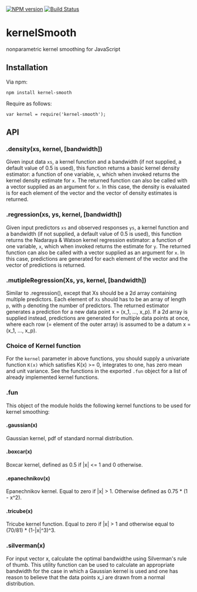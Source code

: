 [![NPM version](https://badge.fury.io/js/kernelSmooth.svg)](http://badge.fury.io/js/kernelSmooth)
[![Build Status](https://travis-ci.org/Planeshifter/kernelSmooth.svg)](https://travis-ci.org/Planeshifter/kernelSmooth)

# kernelSmooth
nonparametric kernel smoothing for JavaScript

## Installation

Via npm:
```
npm install kernel-smooth
```

Require as follows:
```
var kernel = require('kernel-smooth');
```

## API

### .density(xs, kernel, [bandwidth])

Given input data `xs`, a kernel function and a bandwidth (if not supplied,
a default value of 0.5 is used), this function returns a basic kernel density
estimator: a function of one variable, `x`, which when invoked returns the
kernel density estimate for `x`. The returned function can also be called with a
vector supplied as an argument for `x`. In this case, the density is evaluated
is for each element of the vector and the vector of density estimates
is returned. 

### .regression(xs, ys, kernel, [bandwidth])

Given input predictors `xs` and observed responses `ys`, a kernel function
and a bandwidth (if not supplied, a default value of 0.5 is used),
this function returns the Nadaraya & Watson kernel regression estimator:
a function of one variable, `x`, which when invoked returns the
estimate for `y`. The returned function can also be called with a
vector supplied as an argument for `x`. In this case, predictions are generated
for each element of the vector and the vector of predictions
is returned. 

### .mutipleRegression(Xs, ys, kernel, [bandwidth])

Similar to .regression(), except that Xs should be a 2d array containing multiple predictors. Each element of `Xs` should has to be an array of length `p`, with `p` denoting the number of predictors. The returned estimator generates a prediction for a new data point x = (x_1, ..., x_p). If a 2d array is supplied instead, predictions are generated for multiple data points at once, where each row (= element of the outer array) is assumed to be a datum x = (x_1, ..., x_p).

### Choice of Kernel function

For the `kernel` parameter in above functions, you should supply a univariate function `K(x)` which satisfies K(x) >= 0, integrates to one, has zero mean and unit variance. 
See the functions in the exported `.fun` object for a list of already implemented kernel functions.

### .fun
This object of the module holds the following kernel functions to be used for
kernel smoothing:

#### .gaussian(x)
Gaussian kernel, pdf of standard normal distribution.

#### .boxcar(x)
Boxcar kernel, defined as 0.5 if |x| <= 1 and 0 otherwise.

#### .epanechnikov(x)
Epanechnikov kernel. Equal to zero if |x| > 1. Otherwise defined as
0.75 * (1 - x^2).

#### .tricube(x)
Tricube kernel function. Equal to zero if |x| > 1 and otherwise equal to
(70/81) * (1-|x|^3)^3.

### .silverman(x)
For input vector x, calculate the optimal bandwidthe using Silverman's rule of thumb. This utility function can be used to calculate an appropriate bandwidth for the case in which a Gaussian kernel is used and one has reason to believe that the data points x_i are drawn from a normal distribution.
